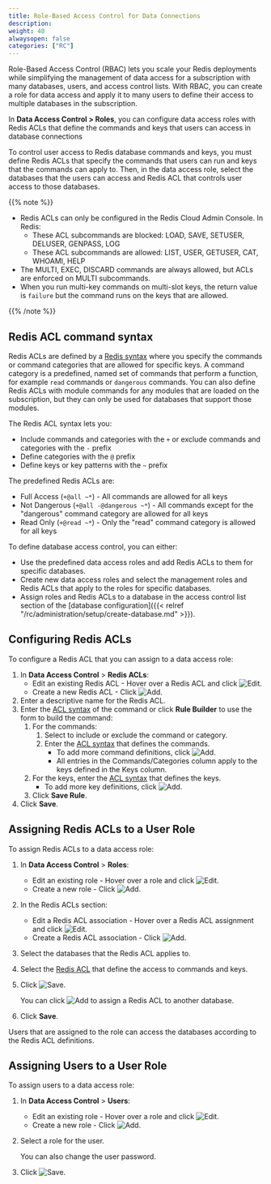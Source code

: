 ```yaml
---
title: Role-Based Access Control for Data Connections
description:
weight: 40
alwaysopen: false
categories: ["RC"]
---
```

Role-Based Access Control (RBAC) lets you scale your Redis deployments while simplifying the management of data access for a subscription with many databases, users, and access control lists.
With RBAC, you can create a role for data access and apply it to many users to define their access to multiple databases in the subscription.

In **Data Access Control > Roles**, you can configure data access roles with Redis ACLs that define the commands and keys that users can access in database connections

To control user access to Redis database commands and keys,
you must define Redis ACLs that specify the commands that users can run and keys that the commands can apply to.
Then, in the data access role, select the databases that the users can access and Redis ACL that controls user access to those databases.

{{% note %}}

- Redis ACLs can only be configured in the Redis Cloud Admin Console.
    In Redis:
    - These ACL subcommands are blocked: LOAD, SAVE, SETUSER, DELUSER, GENPASS, LOG
    - These ACL subcommands are allowed: LIST, USER, GETUSER, CAT, WHOAMI, HELP
- The MULTI, EXEC, DISCARD commands are always allowed, but ACLs are enforced on MULTI subcommands.
- When you run multi-key commands on multi-slot keys, the return value is `failure` but the command runs on the keys that are allowed.

{{% /note %}}

## Redis ACL command syntax

Redis ACLs are defined by a [Redis syntax](https://redis.io/topics/acl#acl-rules) where you specify the commands or command categories that are allowed for specific keys.
A command category is a predefined, named set of commands that perform a function, for example `read` commands or `dangerous` commands.
You can also define Redis ACLs with module commands for any modules that are loaded on the subscription,
but they can only be used for databases that support those modules.

The Redis ACL syntax lets you:

- Include commands and categories with the `+` or exclude commands and categories with the `-` prefix
- Define categories with the `@` prefix
- Define keys or key patterns with the `~` prefix

The predefined Redis ACLs are:

- Full Access (`+@all ~*`) - All commands are allowed for all keys
- Not Dangerous (`+@all -@dangerous ~*`) - All commands except for the "dangerous" command category are allowed for all keys
- Read Only (`+@read ~*`) - Only the "read" command category is allowed for all keys

To define database access control, you can either:

- Use the predefined data access roles and add Redis ACLs to them for specific databases.
- Create new data access roles and select the management roles and Redis ACLs that apply to the roles for specific databases.
- Assign roles and Redis ACLs to a database in the access control list section of the [database configuration]({{< relref "/rc/administration/setup/create-database.md" >}}).

## Configuring Redis ACLs

To configure a Redis ACL that you can assign to a data access role:

1. In **Data Access Control** > **Redis ACLs**:
    - Edit an existing Redis ACL - Hover over a Redis ACL and click ![Edit](/images/rc/icon_edit.png#no-click "Edit").
    - Create a new Redis ACL - Click ![Add](/images/rc/icon_add.png#no-click "Add").
1. Enter a descriptive name for the Redis ACL.
1. Enter the [ACL syntax](https://redis.io/topics/acl#acl-rules) of the command or click **Rule Builder** to use the form to build the command:
    1. For the commands:
        1. Select to include or exclude the command or category.
        1. Enter the [ACL syntax](https://redis.io/topics/acl#acl-rules) that defines the commands.
            - To add more command definitions, click ![Add](/images/rc/icon_add.png#no-click "Add").
            - All entries in the Commands/Categories column apply to the keys defined in the Keys column.
    1. For the keys, enter the [ACL syntax](https://redis.io/topics/acl#acl-rules) that defines the keys.
        - To add more key definitions, click ![Add](/images/rc/icon_add.png#no-click "Add").
    1. Click **Save Rule**.
1. Click **Save**.

## Assigning Redis ACLs to a User Role

To assign Redis ACLs to a data access role:

1. In **Data Access Control** > **Roles**:
    - Edit an existing role - Hover over a role and click ![Edit](/images/rc/icon_edit.png#no-click "Edit").
    - Create a new role - Click ![Add](/images/rc/icon_add.png#no-click "Add").
1. In the Redis ACLs section:
    - Edit a Redis ACL association - Hover over a Redis ACL assignment and click ![Edit](/images/rc/icon_edit.png#no-click "Edit").
    - Create a Redis ACL association - Click ![Add](/images/rc/icon_add.png#no-click "Add").
1. Select the databases that the Redis ACL applies to.
1. Select the [Redis ACL](#configuring-redis-acls) that define the access to commands and keys.
1. Click ![Save](/images/rc/icon_save.png#no-click "Save").

    You can click ![Add](/images/rc/icon_add.png#no-click "Add") to assign a Redis ACL to another database.

1. Click **Save**.

Users that are assigned to the role can access the databases according to the Redis ACL definitions.

## Assigning Users to a User Role

To assign users to a data access role:

1. In **Data Access Control** > **Users**:
    - Edit an existing role - Hover over a role and click ![Edit](/images/rc/icon_edit.png#no-click "Edit").
    - Create a new role - Click ![Add](/images/rc/icon_add.png#no-click "Add").
1. Select a role for the user.

    You can also change the user password.

1. Click ![Save](/images/rc/icon_save.png#no-click "Save").
